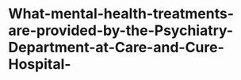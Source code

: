# What-mental-health-treatments-are-provided-by-the-Psychiatry-Department-at-Care-and-Cure-Hospital-